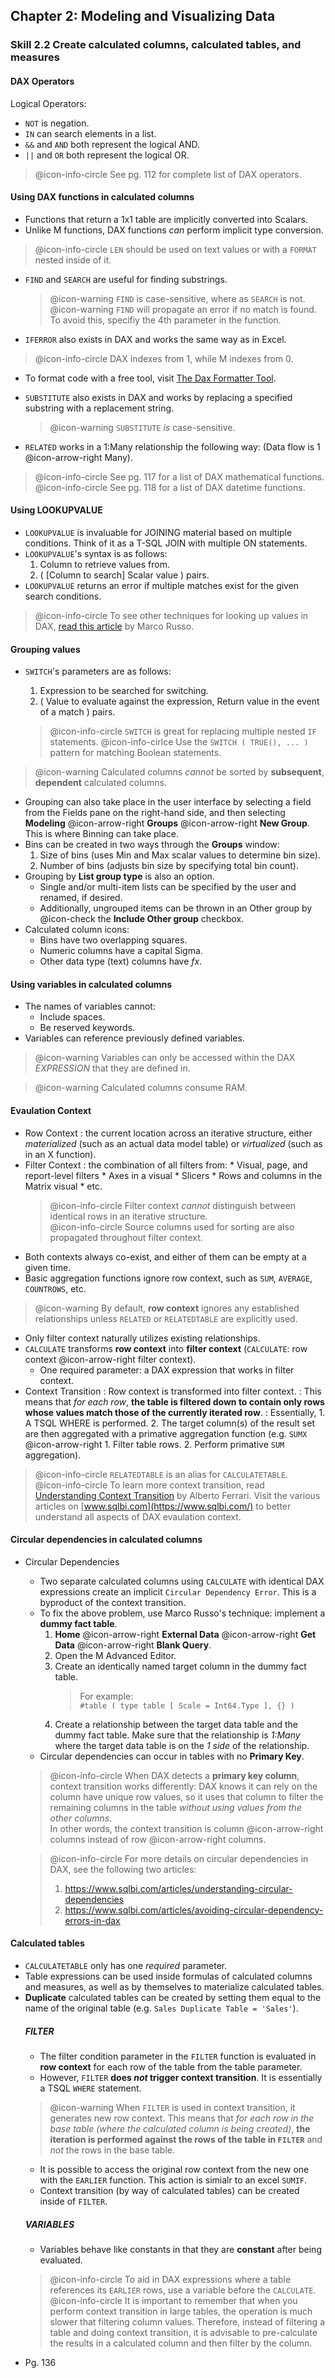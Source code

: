 ﻿## Chapter 2: Modeling and Visualizing Data

### Skill 2.2 Create calculated columns, calculated tables, and measures

#### DAX Operators

Logical Operators:
* `NOT` is negation.
* `IN` can search elements in a list.
* `&&` and `AND` both represent the logical AND.
* `||` and `OR` both represent the logical OR.
> @icon-info-circle See pg. 112 for complete list of DAX operators.

#### Using DAX functions in calculated columns

* Functions that return a 1x1 table are implicitly converted into Scalars.
* Unlike M functions, DAX functions *can* perform implicit type conversion.
> @icon-info-circle `LEN` should be used on text values or with a `FORMAT` nested inside of it.

* `FIND` and `SEARCH` are useful for finding substrings.
    > @icon-warning `FIND` is case-sensitive, where as `SEARCH` is not. <br>
    > @icon-warning `FIND` will propagate an error if no match is found. To avoid this, specifiy the 4th parameter in the function.
* `IFERROR` also exists in DAX and works the same way as in Excel.
> @icon-info-circle DAX indexes from 1, while M indexes from 0.
* To format code with a free tool, visit [The Dax Formatter Tool](http://www.daxformatter.com/).
* `SUBSTITUTE` also exists in DAX and works by replacing a specified substring with a replacement string.
    > @icon-warning `SUBSTITUTE` *is* case-sensitive. <br>

* `RELATED` works in a 1:Many relationship the following way: (Data flow is 1 @icon-arrow-right Many).

> @icon-info-circle See pg. 117 for a list of DAX mathematical functions. <br>
> @icon-info-circle See pg. 118 for a list of DAX datetime functions.

#### Using LOOKUPVALUE

* `LOOKUPVALUE` is invaluable for JOINING material based on multiple conditions. Think of it as a T-SQL JOIN with multiple ON statements.
* `LOOKUPVALUE`'s syntax is as follows:
    1. Column to retrieve values from.
    2. ( [Column to search] Scalar value ) pairs.
* `LOOKUPVALUE` returns an error if multiple matches exist for the given search conditions.
> @icon-info-circle To see other techniques for looking up values in DAX, [read this article](https://www.sqlbi.com/articles/lookup-multiple-values-in-dax/) by Marco Russo.

#### Grouping values

* `SWITCH`'s parameters are as follows:
    1. Expression to be searched for switching.
    2. ( Value to evaluate against the expression, Return value in the event of a match ) pairs.
    
    > @icon-info-circle `SWITCH` is great for replacing multiple nested `IF` statements.
    > @icon-info-cirlce Use the `SWITCH ( TRUE(), ... )` pattern for matching Boolean statements.
    
> @icon-warning Calculated columns *cannot* be sorted by **subsequent**, **dependent** calculated columns.
    
* Grouping can also take place in the user interface by selecting a field from the Fields pane on the right-hand side, and then selecting **Modeling** @icon-arrow-right **Groups** @icon-arrow-right **New Group**. This is where Binning can take place.
* Bins can be created in two ways through the **Groups** window:
    1. Size of bins (uses Min and Max scalar values to determine bin size).
    2. Number of bins (adjusts bin size by specifying total bin count).
* Grouping by **List group type** is also an option.
    * Single and/or multi-item lists can be specified by the user and renamed, if desired.
    * Additionally, ungrouped items can be thrown in an Other group by @icon-check the **Include Other group** checkbox.
* Calculated column icons:
    * Bins have two overlapping squares.
    * Numeric columns have a capital Sigma.
    * Other data type (text) columns have *fx*.
    
#### Using variables in calculated columns

* The names of variables cannot:
    * Include spaces.
    * Be reserved keywords.
* Variables can reference previously defined variables.

> @icon-warning Variables can only be accessed within the DAX *EXPRESSION* that they are defined in.

> @icon-warning Calculated columns consume RAM.

#### Evaulation Context

* Row Context
    : the current location across an iterative structure, either *materialized* (such as an actual data model table) or *virtualized* (such as in an X function).
* Filter Context
    : the combination of all filters from:
        * Visual, page, and report-level filters
        * Axes in a visual
        * Slicers
        * Rows and columns in the Matrix visual
        * etc.
    > @icon-info-circle Filter context *cannot* distinguish between identical rows in an iterative structure. <br>
    > @icon-info-circle Source columns used for sorting are also propagated throughout filter context.
* Both contexts always co-exist, and either of them can be empty at a given time.
* Basic aggregation functions ignore row context, such as `SUM`, `AVERAGE`, `COUNTROWS`, etc.
> @icon-warning By default, **row context** ignores any established relationships unless `RELATED` or `RELATEDTABLE` are explicitly used.
* Only filter context naturally utilizes existing relationships.
* `CALCULATE` transforms **row context** into **filter context** (`CALCULATE`: row context @icon-arrow-right filter context).
    * One required parameter: a DAX expression that works in filter context.
* Context Transition
    : Row context is transformed into filter context.
    : This means that *for each row*, **the table is filtered down to contain only rows whose values match those of the currently iterated row**.
    : Essentially,
        1. A TSQL WHERE is performed.
        2. The target column(s) of the result set are then aggregated with a primative aggregation function (e.g. `SUMX` @icon-arrow-right 1. Filter table rows. 2. Perform primative `SUM` aggregation).
> @icon-info-circle `RELATEDTABLE` is an alias for `CALCULATETABLE`. <br>
> @icon-info-circle To learn more context transition, read [Understanding Context Transition](https://www.sqlbi.com/articles/understanding-context-transition/) by Alberto Ferrari. Visit the various articles on [www.sqlbi.com](https://www.sqlbi.com/) to better understand all aspects of DAX evaulation context.

#### Circular dependencies in calculated columns <div id="last"></div>

* Circular Dependencies
    * Two separate calculated columns using `CALCULATE` with identical DAX expressions create an implicit `Circular Dependency Error`. This is a byproduct of the context transition.
    * To fix the above problem, use Marco Russo's technique: implement a **dummy fact table**.
        1. **Home** @icon-arrow-right **External Data** @icon-arrow-right **Get Data** @icon-arrow-right **Blank Query**.
        2. Open the M Advanced Editor.
        3. Create an identically named target column in the dummy fact table.
            > For example: <br>
            > `#table ( type table [ Scale = Int64.Type ], {} )`
        4. Create a relationship between the target data table and the dummy fact table. Make sure that the relationship is *1:Many* where the target data table is on the *1 side* of the relationship.
    * Circular dependencies can occur in tables with no **Primary Key**.
    > @icon-info-circle When DAX detects a **primary key column**, context transition works differently: DAX knows it can rely on the column have unique row values, so it uses that column to filter the remaining columns in the table *without using values from the other columns*. <br>
    > In other words, the context transition is column @icon-arrow-right columns instead of row @icon-arrow-right columns.
    
    > @icon-info-circle For more details on circular dependencies in DAX, see the following two articles:
    > 1. https://www.sqlbi.com/articles/understanding-circular-dependencies
    > 2. https://www.sqlbi.com/articles/avoiding-circular-dependency-errors-in-dax
    
#### Calculated tables
    
* `CALCULATETABLE` only has one *required* parameter.
* Table expressions can be used inside formulas of calculated columns and measures, as well as by themselves to materialize calculated tables.
* **Duplicate** calculated tables can be created by setting them equal to the name of the original table (e.g. `Sales Duplicate Table = 'Sales'`).
    ##### FILTER
    * The filter condition parameter in the `FILTER` function is evaluated in **row context** for each row of the table from the table parameter.
    * However, `FILTER` **does *not* trigger context transition**. It is essentially a TSQL `WHERE` statement.
    > @icon-warning When `FILTER` is used in context transition, it generates new row context. This means that *for each row in the base table (where the calculated column is being created)*, **the iteration is performed against the rows of the table in `FILTER`** and *not* the rows in the base table.
    * It is possible to access the original row context from the new one with the `EARLIER` function. This action is simialr to an excel `SUMIF`.
    * Context transition (by way of calculated tables) can be created inside of `FILTER`.
    ##### VARIABLES
    * Variables behave like constants in that they are **constant** after being evaluated.
    > @icon-info-circle To aid in DAX expressions where a table references its `EARLIER` rows, use a variable before the `CALCULATE`.
    > @icon-info-circle It is important to remember that when you perform context transition in large tables, the operation is much slower that filtering column values. Therefore, instead of filtering a table and doing context transition, it is advisable to pre-calculate the results in a calculated column and then filter by the column.
* Pg. 136
    
    
